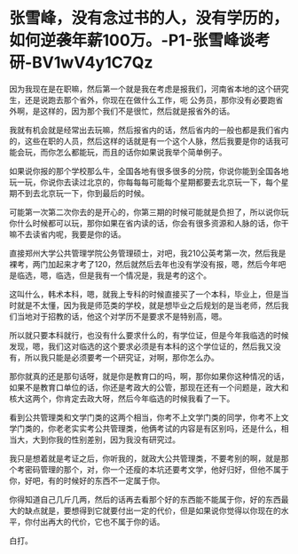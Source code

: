 # 张雪峰，没有念过书的人，没有学历的，如何逆袭年薪100万。-P1-张雪峰谈考研-BV1wV4y1C7Qz

因为我现在是在职嘛，然后第一个就是我在考虑是报我们，河南省本地的这个研究生，还是说跑去那个省外，你现在在做什么工作，呃 公务员，那你没有必要跑省外啊，是这样的，因为那个我们不是很忙，然后就是报省外的话。

我就有机会就是经常出去玩嘛，然后报省内的话，然后省内的一般也都是我们省内的，这些在职的人员，然后这样的话就是有一个这个人脉，然后我要是你的话我可能会玩，而你怎么都能玩，而且的话你如果说我举个简单例子。

如果说你报的那个学校那么牛，全国各地有很多很多的分院，你说你能到全国各地玩一玩，你说你去读过北京的，你每每每可能每个星期都要去北京玩一下，每个星期不到去北京玩一下，你到最后的时候。

可能第一次第二次你去的是开心的，你第三期的时候可能就是负担了，所以说你玩你什么时候都可以玩，那你如果在省内读的话，你会有很多资源和人脉的话，你干嘛不去读省内呢，我要是你的话。

直接郑州大学公共管理学院公务管理硕士，对吧，我210公英考第一次，然后我是裸考，两门加起来才考了120，然后就然后去年也没有学没有报，嗯，然后今年吧是临选，嗯，临选，但是我有一个情况是，我是考的这个。

这叫什么，韩术本科，嗯，就我上专科的时候直接买了一个本科，毕业上，但是当时就是不太懂，因为我是师范类的学校，就是想毕业之后规划的是当老师，然后我们当地对于招教的话，他这个对学历不是要求不是特别高，嗯。

所以就只要本科就行，也没有什么要求什么的，有学位证，但是今年我临选的时候发现，嗯，我们这对临选的这个要求必须是有本科的这个学位证的，然后我又没有，所以我只能是必须要考一个研究证，对啊，那你怎么办。

那你就真的还是那句话呀，就是你是教育口的吗，啊，那你如果你这种情况的话，如果不是教育口单位的话，你还是考政大的公管，那现在还有一个问题是，政大和核大这两个，你肯定去政大呀，然后今年临选的时候我看了一下。

看到公共管理类和文学门类的这两个相当，你考不上文学门类的同学，你考不上文学门类的，你老老实实考公共管理类，他俩考试的内容是有区别吗，还是什么，相当大，大到你我的性别差别，因为我没有研究过。

我只是想着就是考证之后，你听我的，就政大公共管理类，不要考别的啊，就是那个考密码管理的那个，对，你一个还瘦的本坑还要考文学，他好归好，但他不属于你，好吧，有的时候好的东西不一定属于你。

你得知道自己几斤几两，然后的话再去看那个好的东西能不能属于你，好的东西最大的缺点就是，要想得到它就要付出一定的代价，但是如果说你觉得以你现在的水平，你付出再大的代价，它也不属于你的话。

白打。
